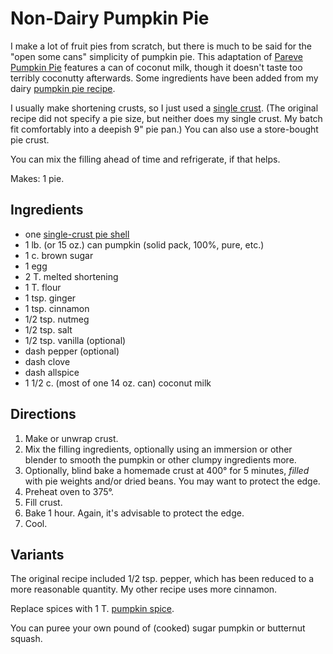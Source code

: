 # Non-Dairy Pumpkin Pie

I make a lot of fruit pies from scratch, but there is much to be said for the "open some cans" simplicity of pumpkin pie.  This adaptation of [Pareve Pumpkin Pie](https://jamiegeller.com/recipes/parve-pumpkin-pie/) features a can of coconut milk, though it doesn't taste too terribly coconutty afterwards.  Some ingredients have been added from my dairy [pumpkin pie recipe](../pie/pumpkin.md).

I usually make shortening crusts, so I just used a [single crust](../pie/crust.md).  (The original recipe did not specify a pie size, but neither does my single crust.  My batch fit comfortably into a deepish 9" pie pan.)  You can also use a store-bought pie crust.

You can mix the filling ahead of time and refrigerate, if that helps.

Makes: 1 pie.

## Ingredients

* one [single-crust pie shell](../pie/crust.md)
* 1 lb. (or 15 oz.) can pumpkin (solid pack, 100%, pure, etc.)
* 1 c. brown sugar
* 1 egg
* 2 T. melted shortening
* 1 T. flour
* 1 tsp. ginger
* 1 tsp. cinnamon
* 1/2 tsp. nutmeg
* 1/2 tsp. salt
* 1/2 tsp. vanilla (optional)
* dash pepper (optional)
* dash clove
* dash allspice
* 1 1/2 c. (most of one 14 oz. can) coconut milk

## Directions

1. Make or unwrap crust.
2. Mix the filling ingredients, optionally using an immersion or other blender to smooth the pumpkin or other clumpy ingredients more.
3. Optionally, blind bake a homemade crust at 400° for 5 minutes, *filled* with pie weights and/or dried beans.  You may want to protect the edge.
4. Preheat oven to 375°.
5. Fill crust.  
6. Bake 1 hour.  Again, it's advisable to protect the edge.
7. Cool.

## Variants

The original recipe included 1/2 tsp. pepper, which has been reduced to a more reasonable quantity.  My other recipe uses more cinnamon.

Replace spices with 1 T. [pumpkin spice](../appetizers/pumpkinSpice.md).

You can puree your own pound of (cooked) sugar pumpkin or butternut squash.
